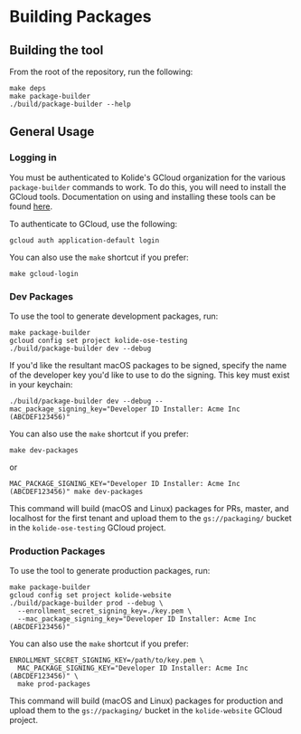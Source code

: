 # Building Packages

## Building the tool

From the root of the repository, run the following:

```
make deps
make package-builder
./build/package-builder --help
```

## General Usage

### Logging in

You must be authenticated to Kolide's GCloud organization for the various `package-builder` commands to work. To do this, you will need to install the GCloud tools. Documentation on using and installing these tools can be found [here](https://cloud.google.com/sdk/gcloud/).

To authenticate to GCloud, use the following:

```
gcloud auth application-default login
```

You can also use the `make` shortcut if you prefer:

```
make gcloud-login
```

### Dev Packages

To use the tool to generate development packages, run:

```
make package-builder
gcloud config set project kolide-ose-testing
./build/package-builder dev --debug
```

If you'd like the resultant macOS packages to be signed, specify the name of the developer key you'd like to use to do the signing. This key must exist in your keychain:

```
./build/package-builder dev --debug --mac_package_signing_key="Developer ID Installer: Acme Inc (ABCDEF123456)"
```

You can also use the `make` shortcut if you prefer:

```
make dev-packages
```

or

```
MAC_PACKAGE_SIGNING_KEY="Developer ID Installer: Acme Inc (ABCDEF123456)" make dev-packages
```

This command will build (macOS and Linux) packages for PRs, master, and localhost for the first tenant and upload them to the `gs://packaging/` bucket in the `kolide-ose-testing` GCloud project.

### Production Packages

To use the tool to generate production packages, run:

```
make package-builder
gcloud config set project kolide-website
./build/package-builder prod --debug \
  --enrollment_secret_signing_key=./key.pem \
  --mac_package_signing_key="Developer ID Installer: Acme Inc (ABCDEF123456)"
```

You can also use the `make` shortcut if you prefer:

```
ENROLLMENT_SECRET_SIGNING_KEY=/path/to/key.pem \
  MAC_PACKAGE_SIGNING_KEY="Developer ID Installer: Acme Inc (ABCDEF123456)" \
  make prod-packages
```

This command will build (macOS and Linux) packages for production and upload them to the `gs://packaging/` bucket in the `kolide-website` GCloud project.
